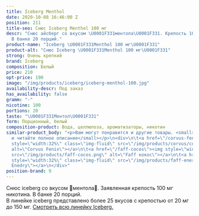 ```yaml
---
title: Iceberg Menthol
date: 2020-10-08 16:46:00 Z
position: 211
title-seo: Снюс Iceberg Menthol 100 мг
descr: "Снюс айсберг со вкусом \U0001F331ментола\U0001F331. Крепость 100 мг никотина.
  В банке 20 порций."
product-name: "Iceberg \U0001F331Menthol 100 мг\U0001F331"
product-alt: "Снюс Iceberg \U0001F331Menthol 100 мг\U0001F331"
strong: Очень крепкий
brand: Iceberg
composition: Белый
price: 210
opt-price: 190
image: "/img/products/iceberg/iceberg-menthol-100.jpg"
availability-descr: Под заказ
has_availability: false
gramm: "-"
nicotine: 100
portions: 20
taste: "\U0001F331Ментол\U0001F331"
form: Порционный, белый
composition-product: Вода, целлюлоза, ароматизаторы, никотин
similar-product_body: "<p>Вам могут понравится и другие товары. <small>Жмите на картинки
  и читайте полное описание</small></p>\n<div>\n\t<a href=\"/corvus-fenix-barberry\"><img
  style=\"width:32%\" class=\"img-fluid\" src=\"/img/products/corvus/corvus-fenix.png\"
  alt=\"Corvus Fenix\"></a>\n\t<a href=\"/faff-cocos\"><img style=\"width:32%\" class=\"img-fluid\"
  src=\"/img/products/faff-cocos.png\" alt=\"Faff кокос\"></a>\n\t<a href=\"/faff-snus-energy\"><img
  style=\"width:32%\" class=\"img-fluid\" src=\"/img/products/faff-energy.png\" alt=\"Faff
  Enedry\"></a>\n</div>"
position-brand: 9
---
```


Снюс iceberg со вкусом 🌱ментола🌱. Заявленная крепость 100 мг никотина. В банке 20 порций.<br> 
В линейке iceberg представлено более 25 вкусов с крепостью от 20 мг до 150 мг. <a href="/iceberg">Смотреть всю линейку Iceberg.</a>